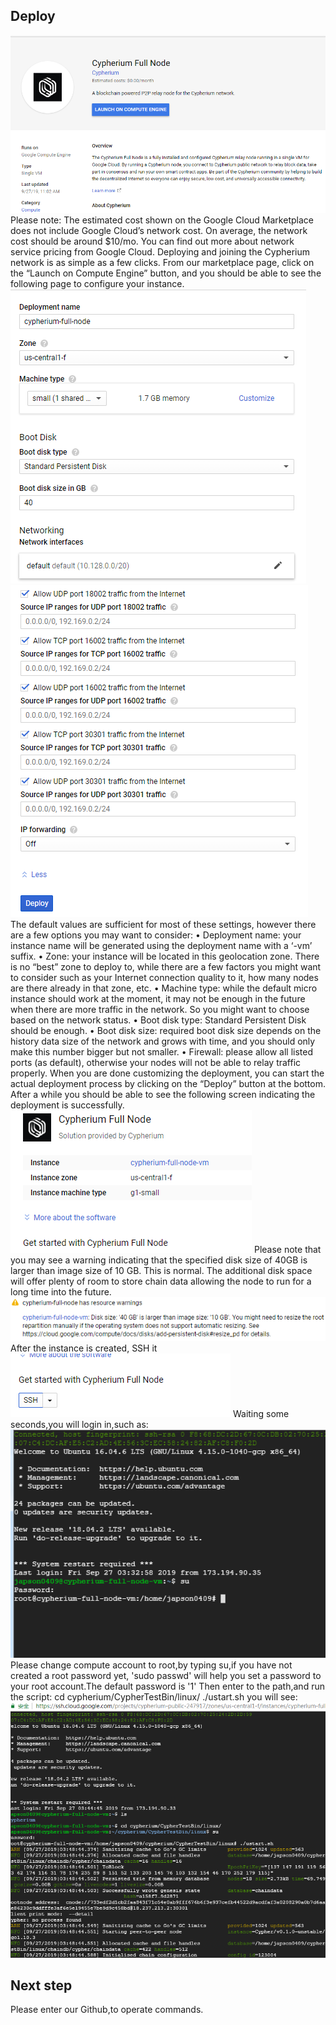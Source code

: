 ## Deploy
![](./images/GCP/start.png)
Please note: The estimated cost shown on the Google Cloud Marketplace does not include Google Cloud’s network cost. On average, the network cost should be around $10/mo. You can find out more about network service pricing from Google Cloud.
Deploying and joining the Cypherium network is as simple as a few clicks. From our marketplace page, click on the “Launch on Compute Engine” button, and you should be able to see the following page to configure your instance.
![](./images/GCP/name.png)
![](./images/GCP/firewall.png)
The default values are sufficient for most of these settings, however there are a few options you may want to consider:
•	Deployment name: your instance name will be generated using the deployment name with a ‘-vm’ suffix.
•	Zone: your instance will be located in this geolocation zone. There is no “best” zone to deploy to, while there are a few factors you might want to consider such as your Internet connection quality to it, how many nodes are there already in that zone, etc.
•	Machine type: while the default micro instance should work at the moment, it may not be enough in the future when there are more traffic in the network. So you might want to choose based on the network status.
•	Boot disk type: Standard Persistent Disk should be enough.
•	Boot disk size: required boot disk size depends on the history data size of the network and grows with time, and you should only make this number bigger but not smaller.
•	Firewall: please allow all listed ports (as default), otherwise your nodes will not be able to relay traffic properly.
When you are done customizing the deployment, you can start the actual deployment process by clicking on the “Deploy” button at the bottom. After a while you should be able to see the following screen indicating the deployment is successfully.
![](./images/GCP/success.png)
Please note that you may see a warning indicating that the specified disk size of 40GB is larger than image size of 10 GB. This is normal. The additional disk space will offer plenty of room to store chain data allowing the node to run for a long time into the future.
![](./images/GCP/warn.png)
After the instance is created, SSH it
![](./images/GCP/ssh.png)
Waiting some seconds,you will login in,such as:
![](./images/GCP/root.png)
Please change compute account to root,by typing su,if you have not created a root password yet, 'sudo passwd' will help you set a password to your root account.The default password is '1'
Then enter to the path,and run the script:
cd cypherium/CypherTestBin/linux/
./ustart.sh
you will see:
![](./images/GCP/run.png)

## Next step
Please enter our Github,to operate commands.
